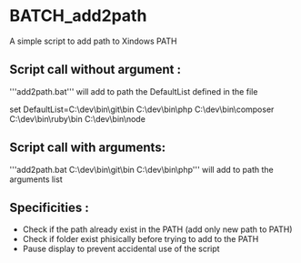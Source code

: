 # BATCH_add2path
A simple script to add path to Xindows PATH

## Script call without argument :
'''add2path.bat'''
will add to path the DefaultList defined in the file

set DefaultList=C:\dev\bin\git\bin C:\dev\bin\php C:\dev\bin\composer C:\dev\bin\ruby\bin C:\dev\bin\node

## Script call with arguments:
'''add2path.bat C:\dev\bin\git\bin C:\dev\bin\php'''
will add to path the arguments list

## Specificities :
* Check if the path already exist in the PATH (add only new path to PATH)
* Check if folder exist phisically before trying to add to the PATH
* Pause display to prevent accidental use of the script

